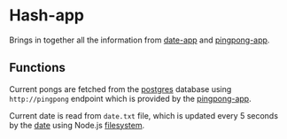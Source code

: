 # Hash-app

Brings in together all the information from [date-app](/main_app/splitted-random-string-app/date) and [pingpong-app](/main_app/pingpong-app).

## Functions

Current pongs are fetched from the [postgres](/main_app/postgres) database using `http://pingpong` endpoint which is provided by the [pingpong-app](/main_app/pingpong-app). 

Current date is read from `date.txt` file, which is updated every 5 seconds by the [date](/main_app/splitted-random-string-app/date-app) using Node.js [filesystem](https://nodejs.org/api/fs.html).
